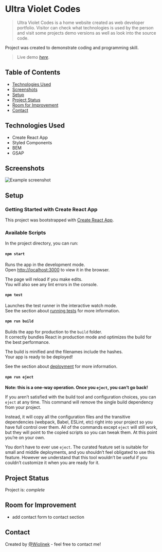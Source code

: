 # Ultra Violet Codes

> Ultra Violet Codes is a home website created as web developer portfolio. Visitor can check what technologies is used by the person and visit some projects demo versions as well as look into the source code.

Project was created to demonstrate coding and programming skill.

> Live demo [_here_](https://www.example.com).


## Table of Contents
* [Technologies Used](#technologies-used)
* [Screenshots](#screenshots)
* [Setup](#setup)
* [Project Status](#project-status)
* [Room for Improvement](#room-for-improvement)	
* [Contact](#contact)


## Technologies Used
- Create React App
- Styled Components
- BEM
- GSAP


## Screenshots
![Example screenshot](./img/screenshot.png)


## Setup

### Getting Started with Create React App

This project was bootstrapped with [Create React App](https://github.com/facebook/create-react-app).

### Available Scripts

In the project directory, you can run:

#### `npm start`

Runs the app in the development mode.\
Open [http://localhost:3000](http://localhost:3000) to view it in the browser.

The page will reload if you make edits.\
You will also see any lint errors in the console.

#### `npm test`

Launches the test runner in the interactive watch mode.\
See the section about [running tests](https://facebook.github.io/create-react-app/docs/running-tests) for more information.

#### `npm run build`

Builds the app for production to the `build` folder.\
It correctly bundles React in production mode and optimizes the build for the best performance.

The build is minified and the filenames include the hashes.\
Your app is ready to be deployed!

See the section about [deployment](https://facebook.github.io/create-react-app/docs/deployment) for more information.

#### `npm run eject`

**Note: this is a one-way operation. Once you `eject`, you can’t go back!**

If you aren’t satisfied with the build tool and configuration choices, you can `eject` at any time. This command will remove the single build dependency from your project.

Instead, it will copy all the configuration files and the transitive dependencies (webpack, Babel, ESLint, etc) right into your project so you have full control over them. All of the commands except `eject` will still work, but they will point to the copied scripts so you can tweak them. At this point you’re on your own.

You don’t have to ever use `eject`. The curated feature set is suitable for small and middle deployments, and you shouldn’t feel obligated to use this feature. However we understand that this tool wouldn’t be useful if you couldn’t customize it when you are ready for it.


## Project Status
Project is: _complete_


## Room for Improvement
- add contact form to contact section


## Contact
Created by [@Wiolinek](https://www.u-v.codes) - feel free to contact me!
